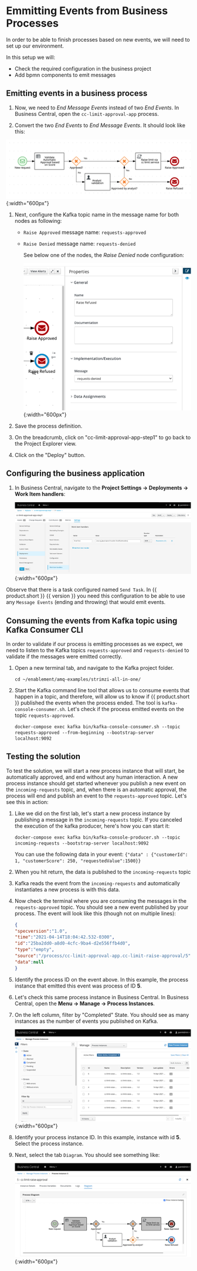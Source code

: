 # Emmitting Events from Business Processes

In order to be able to finish processes based on new events, we will need to set up our environment.

In this setup we will:

- Check the required configuration in the business project
- Add bpmn components to emit messages

## Emitting events in a business process

1. Now, we need to *End Message Events*  instead of two *End Events*. In Business Central, open the `cc-limit-approval-app` process.

1. Convert the two *End Events* to *End Message Events*. It should look like this:

  ![Prcoess definition with End Event as Messages](../99_images/business_automation/bam_kafka/bc-process-definition-step2.png){:width="600px"}

1. Next, configure the Kafka topic name in the message name for both nodes as following:

      - `Raise Approved` message name: `requests-approved`
      - `Raise Denied` message name: `requests-denied`

        See below one of the nodes, the *Raise Denied* node configuration:

        ![End Event Configuration](../99_images/business_automation/bam_kafka/bc-end-event-config.png){:width="600px"}

1. Save the process definition.

1. On the breadcrumb, click on "cc-limit-approval-app-step1" to go back to the Project Explorer view.

1. Click on the "Deploy" button.

## Configuring the business application

1. In Business Central, navigate to the **Project Settings -> Deployments -> Work Item handlers**:

    ![Task Configuration](../99_images/business_automation/bam_kafka/bc-project-task-config.png){:width="600px"}

Observe that there is a task configured named `Send Task`. In {{ product.short }} {{ version }} you need this configuration to be able to use any `Message Events` (ending and throwing) that would emit events.

## Consuming the events from Kafka topic using Kafka Consumer CLI

In order to validate if our process is emitting processes as we expect, we need to listen to the Kafka topics `requests-approved` and `requests-denied` to validate if the messages were emitted correctly.

1. Open a new terminal tab, and navigate to the Kafka project folder.

    ~~~shell
    cd ~/enablement/amq-examples/strimzi-all-in-one/
    ~~~

1. Start the Kafka command line tool that allows us to consume events that happen in a topic, and therefore, will allow us to know if {{ product.short }} published the events when the process ended. The tool is `kafka-console-consumer.sh`. Let's check if the process emitted events on the topic `requests-approved`.

    ~~~shell
    docker-compose exec kafka bin/kafka-console-consumer.sh --topic requests-approved --from-beginning --bootstrap-server localhost:9092
    ~~~

## Testing the solution

To test the solution, we will start a new process instance that will start, be automatically approved, and end without any human interaction. A new process instance should get started whenever you publish a new event on the `incoming-requests` topic, and, when there is an automatic approval, the process will end and publish an event to the `requests-approved` topic. Let's see this in action:

1. Like we did on the first lab, let's start a new process instance by publishing a message in the `incoming-requests` topic. If you canceled the execution of the kafka producer, here's how you can start it:

    ~~~shell
    docker-compose exec kafka bin/kafka-console-producer.sh --topic incoming-requests --bootstrap-server localhost:9092
    ~~~

    You can use the following data in your event: `{"data" : {"customerId": 1, "customerScore": 250, "requestedValue":1500}}`

1. When you hit return, the data is published to the `incoming-requests` topic

1. Kafka reads the event from the `incoming-requests` and automatically instantiates a new process is with this data.

1. Now check the terminal where you are consuming the messages in the `requests-approved` topic. You should see a new event published by your process. The event will look like this (though not on multiple lines):

    ~~~json
    {
    "specversion":"1.0",
    "time":"2021-04-14T18:04:42.532-0300",
    "id":"25ba2dd0-a8d0-4cfc-9ba4-d2e556ffb4d0",
    "type":"empty",
    "source":"/process/cc-limit-approval-app.cc-limit-raise-approval/5",
    "data":null
    }
    ~~~

1. Identify the process ID on the event above. In this example, the process instance that emitted this event was process of ID **5**.

1. Let's check this same process instance in Business Central. In Business Central, open the **Menu -> Manage -> Process Instances**.

1. On the left column, filter by "Completed" State. You should see as many instances as the number of events you published on Kafka.

    ![Filtered Process Instance View](../99_images/business_automation/bam_kafka/bc-process-instance-list-filtered.png){:width="600px"}

1. Identify your process instance ID. In this example, instance with id **5**. Select the process instance.

1. Next, select the tab `Diagram`. You should see something like:

    ![Process Instance view](../99_images/business_automation/bam_kafka/bc-lab-two-process-instances.png){:width="600px"}
